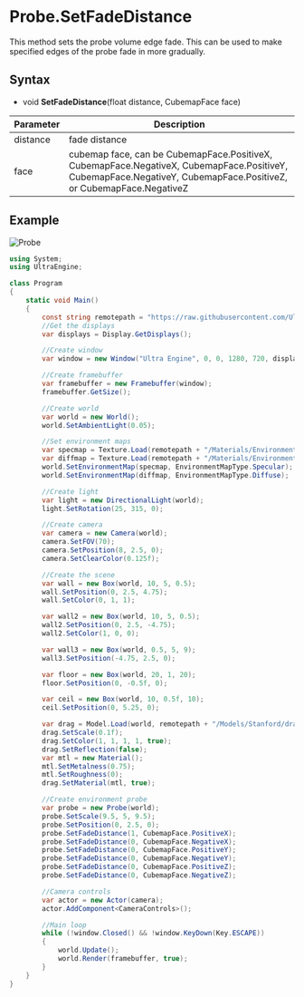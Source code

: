 # Probe.SetFadeDistance

This method sets the probe volume edge fade. This can be used to make specified edges of the probe fade in more gradually.

## Syntax

- void **SetFadeDistance**(float distance, CubemapFace face)

| Parameter | Description |
|---|---|
| distance | fade distance |
| face | cubemap face, can be CubemapFace.PositiveX, CubemapFace.NegativeX, CubemapFace.PositiveY, CubemapFace.NegativeY, CubemapFace.PositiveZ, or CubemapFace.NegativeZ |

## Example

![Probe](https://raw.githubusercontent.com/UltraEngine/Documentation/master/Images/probe.jpg)

```csharp
using System;
using UltraEngine;

class Program
{
    static void Main()
    {
        const string remotepath = "https://raw.githubusercontent.com/UltraEngine/Documentation/master/Assets";
        //Get the displays
        var displays = Display.GetDisplays();

        //Create window
        var window = new Window("Ultra Engine", 0, 0, 1280, 720, displays[0], WindowFlags.CENTER | WindowFlags.TITLEBAR);

        //Create framebuffer
        var framebuffer = new Framebuffer(window);
        framebuffer.GetSize();

        //Create world
        var world = new World();
        world.SetAmbientLight(0.05);

        //Set environment maps
        var specmap = Texture.Load(remotepath + "/Materials/Environment/Storm/specular.dds");
        var diffmap = Texture.Load(remotepath + "/Materials/Environment/Storm/diffuse.dds");
        world.SetEnvironmentMap(specmap, EnvironmentMapType.Specular);
        world.SetEnvironmentMap(diffmap, EnvironmentMapType.Diffuse);

        //Create light
        var light = new DirectionalLight(world);
        light.SetRotation(25, 315, 0);

        //Create camera
        var camera = new Camera(world);
        camera.SetFOV(70);
        camera.SetPosition(8, 2.5, 0);
        camera.SetClearColor(0.125f);

        //Create the scene
        var wall = new Box(world, 10, 5, 0.5);
        wall.SetPosition(0, 2.5, 4.75);
        wall.SetColor(0, 1, 1);

        var wall2 = new Box(world, 10, 5, 0.5);
        wall2.SetPosition(0, 2.5, -4.75);
        wall2.SetColor(1, 0, 0);

        var wall3 = new Box(world, 0.5, 5, 9);
        wall3.SetPosition(-4.75, 2.5, 0);

        var floor = new Box(world, 20, 1, 20);
        floor.SetPosition(0, -0.5f, 0);

        var ceil = new Box(world, 10, 0.5f, 10);
        ceil.SetPosition(0, 5.25, 0);

        var drag = Model.Load(world, remotepath + "/Models/Stanford/dragon.glb");
        drag.SetScale(0.1f);
        drag.SetColor(1, 1, 1, 1, true);
        drag.SetReflection(false);
        var mtl = new Material();
        mtl.SetMetalness(0.75);
        mtl.SetRoughness(0);
        drag.SetMaterial(mtl, true);

        //Create environment probe
        var probe = new Probe(world);
        probe.SetScale(9.5, 5, 9.5);
        probe.SetPosition(0, 2.5, 0);
        probe.SetFadeDistance(1, CubemapFace.PositiveX);
        probe.SetFadeDistance(0, CubemapFace.NegativeX);
        probe.SetFadeDistance(0, CubemapFace.PositiveY);
        probe.SetFadeDistance(0, CubemapFace.NegativeY);
        probe.SetFadeDistance(0, CubemapFace.PositiveZ);
        probe.SetFadeDistance(0, CubemapFace.NegativeZ);

        //Camera controls
        var actor = new Actor(camera);
        actor.AddComponent<CameraControls>();

        //Main loop
        while (!window.Closed() && !window.KeyDown(Key.ESCAPE))
        {
            world.Update();
            world.Render(framebuffer, true);
        }
    }
}
```